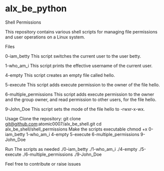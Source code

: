 # alx_be_python
Shell Permissions

This repository contains various shell scripts for managing file permissions and user operations on a Linux system.

Files

0-iam_betty
This script switches the current user to the user betty.

1-who_am_i
This script prints the effective username of the current user.

4-empty
This script creates an empty file called hello.

5-execute
This script adds execute permission to the owner of the file hello.

6-multiple_permissions
This script adds execute permission to the owner and the group owner, and read permission to other users, for the file hello.

9-John_Doe
This script sets the mode of the file hello to -rwxr-x-wx.

Usage
Clone the repository:
git clone git@github.com:atomic0007/alx_be_shell.git
cd alx_be_shell/shell_permissions
Make the scripts executable
chmod +x 0-iam_betty 1-who_am_i 4-empty 5-execute 6-multiple_permissions 9-John_Doe

Run The scripts as needed
./0-iam_betty ./1-who_am_i ./4-empty ./5-execute ./6-multiple_permissions ./9-John_Doe

Feel free to contribute or raise issues
